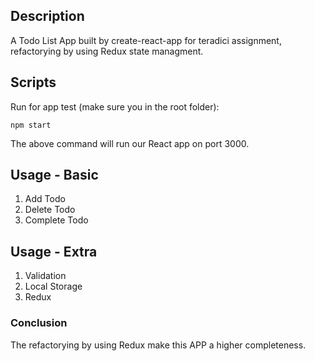 ## Description

A Todo List App built by create-react-app for teradici assignment, refactorying by using Redux state managment.

## Scripts

Run for app test (make sure you in the root folder):

```
npm start
```

The above command will run our React app on port 3000.

## Usage - Basic

1. Add Todo
2. Delete Todo
3. Complete Todo

## Usage - Extra

1. Validation
2. Local Storage
3. Redux

### Conclusion

The refactorying by using Redux make this APP a higher completeness.
